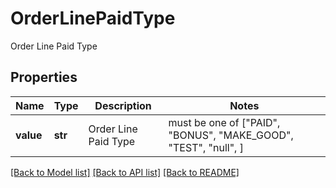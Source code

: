 # OrderLinePaidType

Order Line Paid Type

## Properties
Name | Type | Description | Notes
------------ | ------------- | ------------- | -------------
**value** | **str** | Order Line Paid Type |  must be one of ["PAID", "BONUS", "MAKE_GOOD", "TEST", "null", ]

[[Back to Model list]](../README.md#documentation-for-models) [[Back to API list]](../README.md#documentation-for-api-endpoints) [[Back to README]](../README.md)



